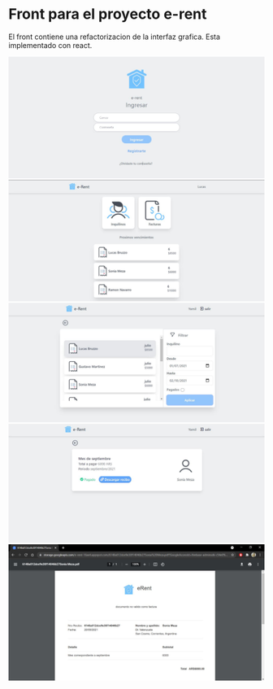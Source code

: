 # Front para el proyecto e-rent
El front contiene una refactorizacion de la interfaz grafica. 
Esta implementado con react.

<img src="./docs/loginView.JPG">
<img src="./docs/homeView.JPG">
<img src="./docs/invoicesView.JPG">
<img src="./docs/invoiceView.JPG">
<img src="./docs/invoice_pdf.JPG">

